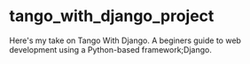 # tango_with_django_project

Here's my take on Tango With Django. A beginers guide to web development using a Python-based framework;Django.
